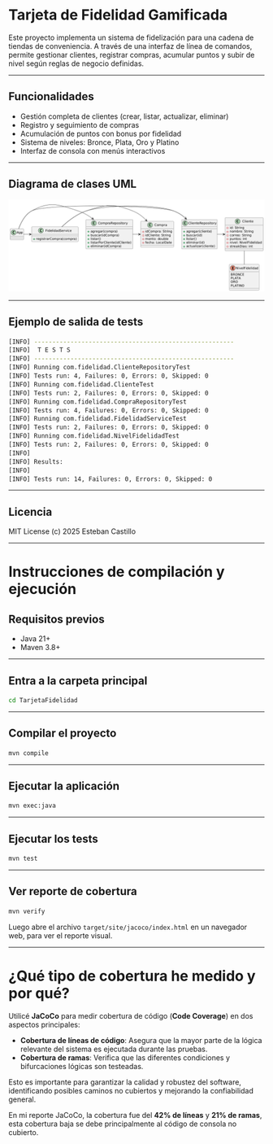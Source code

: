 # Tarjeta de Fidelidad Gamificada

Este proyecto implementa un sistema de fidelización para una cadena de tiendas de conveniencia. A través de una interfaz de línea de comandos, permite gestionar clientes, registrar compras, acumular puntos y subir de nivel según reglas de negocio definidas.

---

## Funcionalidades

- Gestión completa de clientes (crear, listar, actualizar, eliminar)
- Registro y seguimiento de compras
- Acumulación de puntos con bonus por fidelidad
- Sistema de niveles: Bronce, Plata, Oro y Platino
- Interfaz de consola con menús interactivos

---

## Diagrama de clases UML

![UML](docs/uml.png)

---

## Ejemplo de salida de tests

```bash
[INFO] -------------------------------------------------------
[INFO]  T E S T S
[INFO] -------------------------------------------------------
[INFO] Running com.fidelidad.ClienteRepositoryTest
[INFO] Tests run: 4, Failures: 0, Errors: 0, Skipped: 0
[INFO] Running com.fidelidad.ClienteTest
[INFO] Tests run: 2, Failures: 0, Errors: 0, Skipped: 0
[INFO] Running com.fidelidad.CompraRepositoryTest
[INFO] Tests run: 4, Failures: 0, Errors: 0, Skipped: 0
[INFO] Running com.fidelidad.FidelidadServiceTest
[INFO] Tests run: 2, Failures: 0, Errors: 0, Skipped: 0
[INFO] Running com.fidelidad.NivelFidelidadTest
[INFO] Tests run: 2, Failures: 0, Errors: 0, Skipped: 0
[INFO] 
[INFO] Results:
[INFO]
[INFO] Tests run: 14, Failures: 0, Errors: 0, Skipped: 0
```

---

## Licencia
MIT License
(c) 2025 Esteban Castillo

---

# Instrucciones de compilación y ejecución

## Requisitos previos

- Java 21+
- Maven 3.8+

---

## Entra a la carpeta principal

```bash
cd TarjetaFidelidad
```

---

## Compilar el proyecto

```bash
mvn compile
```

---

## Ejecutar la aplicación

```bash
mvn exec:java
```

---

## Ejecutar los tests

```bash
mvn test
```

---

## Ver reporte de cobertura

```bash
mvn verify
```

Luego abre el archivo `target/site/jacoco/index.html` en un navegador web, para ver el reporte visual.

---

# ¿Qué tipo de cobertura he medido y por qué?

Utilicé **JaCoCo** para medir cobertura de código (**Code Coverage**) en dos aspectos principales:

- **Cobertura de líneas de código**: Asegura que la mayor parte de la lógica relevante del sistema es ejecutada durante las pruebas.
- **Cobertura de ramas**: Verifica que las diferentes condiciones y bifurcaciones lógicas son testeadas.

Esto es importante para garantizar la calidad y robustez del software, identificando posibles caminos no cubiertos y mejorando la confiabilidad general.

En mi reporte JaCoCo, la cobertura fue del **42% de líneas** y **21% de ramas**, esta cobertura baja se debe principalmente al código de consola no cubierto.

